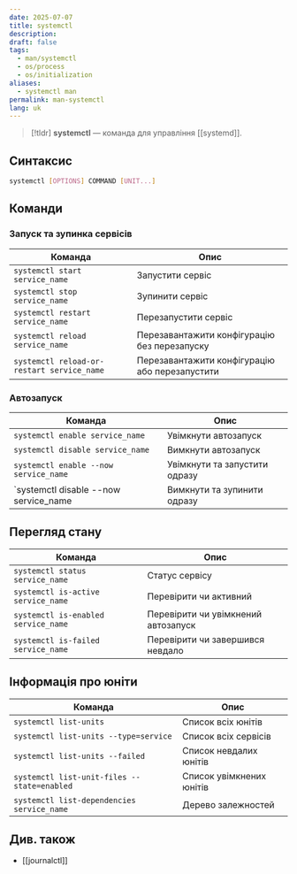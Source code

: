 ```yaml
---
date: 2025-07-07
title: systemctl
description: 
draft: false
tags:
  - man/systemctl
  - os/process
  - os/initialization
aliases:
  - systemctl man
permalink: man-systemctl
lang: uk
---
```


> [!tldr]
> **systemctl** — команда для управління [[systemd]].

## Синтаксис

```bash
systemctl [OPTIONS] COMMAND [UNIT...]
```

## Команди

### Запуск та зупинка сервісів

| Команда                                    | Опис                                           |
| ------------------------------------------ | ---------------------------------------------- |
| `systemctl start service_name`             | Запустити сервіс                               |
| `systemctl stop service_name`              | Зупинити сервіс                                |
| `systemctl restart service_name`           | Перезапустити сервіс                           |
| `systemctl reload service_name`            | Перезавантажити конфігурацію без перезапуску   |
| `systemctl reload-or-restart service_name` | Перезавантажити конфігурацію або перезапустити |

### Автозапуск

| Команда                               | Опис                          |
| ------------------------------------- | ----------------------------- |
| `systemctl enable service_name`       | Увімкнути автозапуск          |
| `systemctl disable service_name`      | Вимкнути автозапуск           |
| `systemctl enable --now service_name` | Увімкнути та запустити одразу |
| `systemctl disable --now service_name | Вимкнути та зупинити одразу   |

## Перегляд стану

| Команда                             | Опис                                |
| ----------------------------------- | ----------------------------------- |
| `systemctl status service_name`     | Статус сервісу                      |
| `systemctl is-active service_name`  | Перевірити чи активний              |
| `systemctl is-enabled service_name` | Перевірити чи увімкнений автозапуск |
| `systemctl is-failed service_name`  | Перевірити чи завершився невдало    |

## Інформація про юніти


| Команда                                     | Опис                     |
| ------------------------------------------- | ------------------------ |
| `systemctl list-units`                      | Список всіх юнітів       |
| `systemctl list-units --type=service`       | Список всіх сервісів     |
| `systemctl list-units --failed`             | Список невдалих юнітів   |
| `systemctl list-unit-files --state=enabled` | Список увімкнених юнітів |
| `systemctl list-dependencies service_name`  | Дерево залежностей       |


## Див. також

- [[journalctl]]